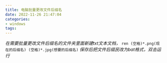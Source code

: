 ```yaml
---
title: 电脑批量更改文件后缀名
date: 2022-11-26 21:47:04
categories:
- windows
tags:
---
```

*在需要批量更改文件后缀名的文件夹里面新建txt文本文档，*
`ren (空格)*.png(现在的后缀名) (空格)*.jpg(想要的后缀名)`
*保存后把文件后缀民改为bat格式，双击运行*
